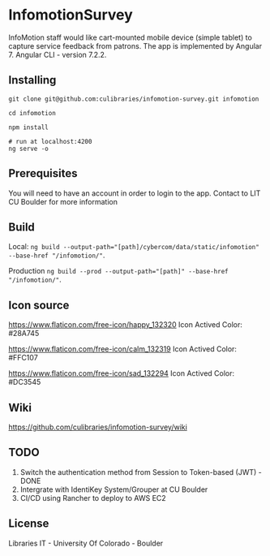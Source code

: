 # InfomotionSurvey

InfoMotion staff would like cart-mounted mobile device (simple tablet) to capture service feedback from patrons. The app is implemented by Angular 7. Angular CLI - version 7.2.2.

## Installing

```
git clone git@github.com:culibraries/infomotion-survey.git infomotion

cd infomotion

npm install

# run at localhost:4200
ng serve -o
```

## Prerequisites

You will need to have an account in order to login to the app. Contact to LIT CU Boulder for more information

## Build

Local:
`ng build --output-path="[path]/cybercom/data/static/infomotion" --base-href "/infomotion/"`.

Production
`ng build --prod --output-path="[path]" --base-href "/infomotion/"`.

## Icon source

https://www.flaticon.com/free-icon/happy_132320
Icon Actived Color: #28A745

https://www.flaticon.com/free-icon/calm_132319
Icon Actived Color: #FFC107

https://www.flaticon.com/free-icon/sad_132294
Icon Actived Color: #DC3545

## Wiki

https://github.com/culibraries/infomotion-survey/wiki

## TODO

1. Switch the authentication method from Session to Token-based (JWT) - DONE
2. Intergrate with IdentiKey System/Grouper at CU Boulder
3. CI/CD using Rancher to deploy to AWS EC2

## License

Libraries IT - University Of Colorado - Boulder

